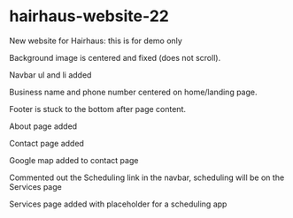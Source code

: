 # hairhaus-website-22
New website for Hairhaus: this is for demo only

Background image is centered and fixed (does not scroll).

Navbar ul and li added

Business name and phone number centered on home/landing page.

Footer is stuck to the bottom after page content. 

About page added

Contact page added

Google map added to contact page

Commented out the Scheduling link in the navbar, scheduling will be on the Services page

Services page added with placeholder for a scheduling app



